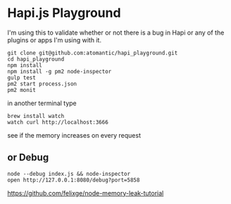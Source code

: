 
# Hapi.js Playground

I'm using this to validate whether or not there is a bug in Hapi or any of the plugins or apps I'm using with it.

```
git clone git@github.com:atomantic/hapi_playground.git
cd hapi_playground
npm install
npm install -g pm2 node-inspector
gulp test
pm2 start process.json
pm2 monit
```
in another terminal type

```
brew install watch
watch curl http://localhost:3666
```

see if the memory increases on every request

## or Debug

```
node --debug index.js && node-inspector
open http://127.0.0.1:8080/debug?port=5858

```

https://github.com/felixge/node-memory-leak-tutorial